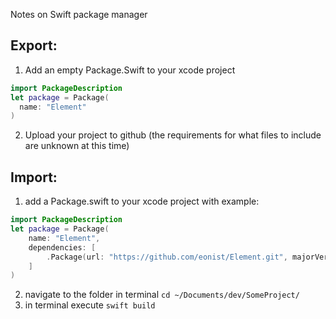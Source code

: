 Notes on Swift package manager<!--more--> 

## Export: 
1. Add an empty Package.Swift to your xcode project
```swift
import PackageDescription
let package = Package(
  name: "Element"
)
```
2. Upload your project to github (the requirements for what files to include are unknown at this time)

## Import: 

1. add a Package.swift to your xcode project with example: 
```swift
import PackageDescription
let package = Package(
    name: "Element",
    dependencies: [
        .Package(url: "https://github.com/eonist/Element.git", majorVersion: 1),
    ]
)
```
2. navigate to the folder in terminal ``cd ~/Documents/dev/SomeProject/``
3. in terminal execute ``swift build``
